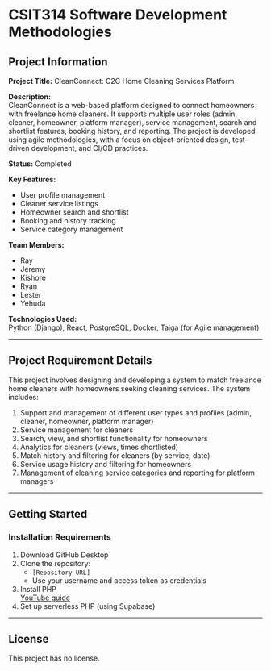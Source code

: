 # CSIT314 Software Development Methodologies

## Project Information

**Project Title:** CleanConnect: C2C Home Cleaning Services Platform

**Description:**  
CleanConnect is a web-based platform designed to connect homeowners with freelance home cleaners. It supports multiple user roles (admin, cleaner, homeowner, platform manager), service management, search and shortlist features, booking history, and reporting. The project is developed using agile methodologies, with a focus on object-oriented design, test-driven development, and CI/CD practices.

**Status:** Completed

**Key Features:**
- User profile management
- Cleaner service listings
- Homeowner search and shortlist
- Booking and history tracking
- Service category management

**Team Members:**
- Ray
- Jeremy
- Kishore
- Ryan
- Lester
- Yehuda


**Technologies Used:**  
Python (Django), React, PostgreSQL, Docker, Taiga (for Agile management)

---

## Project Requirement Details

This project involves designing and developing a system to match freelance home cleaners with homeowners seeking cleaning services. The system includes:

1. Support and management of different user types and profiles (admin, cleaner, homeowner, platform manager)
2. Service management for cleaners
3. Search, view, and shortlist functionality for homeowners
4. Analytics for cleaners (views, times shortlisted)
5. Match history and filtering for cleaners (by service, date)
6. Service usage history and filtering for homeowners
7. Management of cleaning service categories and reporting for platform managers

---

## Getting Started

### Installation Requirements

1. Download GitHub Desktop
2. Clone the repository:
    - `[Repository URL]`
    - Use your username and access token as credentials
3. Install PHP  
   [YouTube guide](https://www.youtube.com/watch?v=n04w2SzGr_U)
4. Set up serverless PHP (using Supabase)

---

## License

This project has no license.
